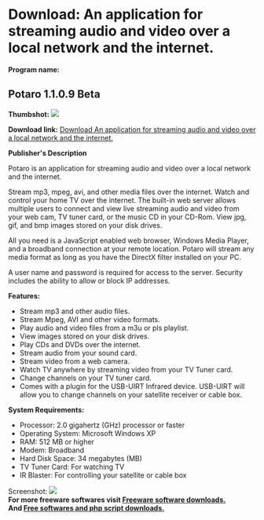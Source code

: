 # Download: An application for streaming audio and video over a local network and the internet.

**Program name:**

## Potaro 1.1.0.9 Beta

  
**Thumbshot:** ![](http://www.freewarefiles.com/screenshot/potaro_md.jpg)   
  
**Download link:** [Download An application for streaming audio and video over a local network and the internet.](http://freesoftwares.boysofts.com/Potaro-Beta_program_27586.html)  
  


**Publisher's Description**  
  


Potaro is an application for streaming audio and video over a local network and the internet. 

Stream mp3, mpeg, avi, and other media files over the internet. Watch and control your home TV over the internet. The built-in web server allows multiple users to connect and view live streaming audio and video from your web cam, TV tuner card, or the music CD in your CD-Rom. View jpg, gif, and bmp images stored on your disk drives.

All you need is a JavaScript enabled web browser, Windows Media Player, and a broadband connection at your remote location. Potaro will stream any media format as long as you have the DirectX filter installed on your PC.

A user name and password is required for access to the server. Security includes the ability to allow or block IP addresses.

**Features:**

  * Stream mp3 and other audio files. 
  * Stream Mpeg, AVI and other video formats. 
  * Play audio and video files from a m3u or pls playlist. 
  * View images stored on your disk drives. 
  * Play CDs and DVDs over the internet. 
  * Stream audio from your sound card. 
  * Stream video from a web camera. 
  * Watch TV anywhere by streaming video from your TV Tuner card. 
  * Change channels on your TV tuner card. 
  * Comes with a plugin for the USB-UIRT Infrared device. USB-UIRT will allow you to change channels on your satellite receiver or cable box. 

**System Requirements:**

  * Processor: 2.0 gigahertz (GHz) processor or faster 
  * Operating System: Microsoft Windows XP 
  * RAM: 512 MB or higher 
  * Modem: Broadband 
  * Hard Disk Space: 34 megabytes (MB) 
  * TV Tuner Card: For watching TV 
  * IR Blaster: For controlling your satellite or cable box 

  
  
Screenshot: ![](http://www.freewarefiles.com/screenshot/potaro.jpg)   
**For more freeware softwares visit [Freeware software downloads.](http://freesoftwares.boysofts.com/)**   
**And [Free softwares and php script downloads.](http://www.boysofts.com/)**
